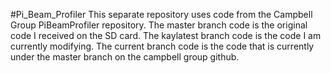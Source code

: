 #Pi_Beam_Profiler
This separate repository uses code from the Campbell Group PiBeamProfiler repository.
The master branch code is the original code I received on the SD card.
The kaylatest branch code is the code I am currently modifying.
The current branch code is the code that is currently under the master branch on the campbell group github.
